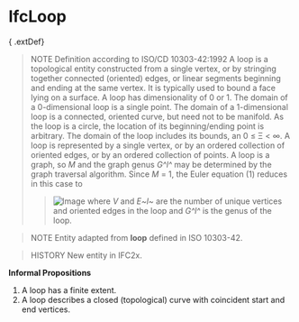 # IfcLoop

{ .extDef}<!-- end of definition -->
> NOTE  Definition according to ISO/CD 10303-42:1992
> A loop is a topological entity constructed from a single vertex, or by stringing together connected (oriented) edges, or linear segments beginning and ending at the same vertex. It is typically used to bound a face lying on a surface. A loop has dimensionality of 0 or 1. The domain of a 0-dimensional loop is a single point. The domain of a 1-dimensional loop is a connected, oriented curve, but need not to be manifold. As the loop is a circle, the location of its beginning/ending point is arbitrary. The domain of the loop includes its bounds, an 0 ≤ Ξ < ∞. A loop is represented by a single vertex, or by an ordered collection of oriented edges, or by an ordered collection of points. A loop is a graph, so _M_ and the graph genus _G^l^_ may be determined by the graph traversal algorithm. Since _M_ = 1, the Euler equation (1) reduces in this case to
>> ![Image](../../../../figures/ifcloop-math1.gif)
>  where _V_ and _E~l~_ are the number of unique vertices and oriented edges in the loop and _G^l^_ is the genus of the loop.

> NOTE  Entity adapted from **loop** defined in ISO 10303-42.

> HISTORY  New entity in IFC2x.

**Informal Propositions**

1. A loop has a finite extent.
2. A loop describes a closed (topological) curve with coincident start and end vertices.
